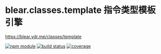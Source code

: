 # blear.classes.template 指令类型模板引擎

<https://blear.ydr.me/classes/template>

[![npm module][npm-img]][npm-url]
[![build status][travis-img]][travis-url]
[![coverage][coveralls-img]][coveralls-url]

[travis-img]: https://img.shields.io/travis/blearjs/blear.classes.template/master.svg?style=flat-square
[travis-url]: https://travis-ci.org/blearjs/blear.classes.template

[npm-img]: https://img.shields.io/npm/v/blear.classes.template.svg?style=flat-square
[npm-url]: https://www.npmjs.com/package/blear.classes.template

[coveralls-img]: https://img.shields.io/coveralls/blearjs/blear.classes.template/master.svg?style=flat-square
[coveralls-url]: https://coveralls.io/github/blearjs/blear.classes.template?branch=master



